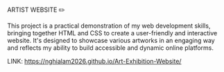 ARTIST WEBSITE ✏️

This project is a practical demonstration of my web development skills, bringing together HTML and CSS to create a user-friendly and interactive website. It's designed to showcase various artworks in an engaging way and reflects my ability to build accessible and dynamic online platforms.

LINK: https://nghialam2026.github.io/Art-Exhibition-Website/


